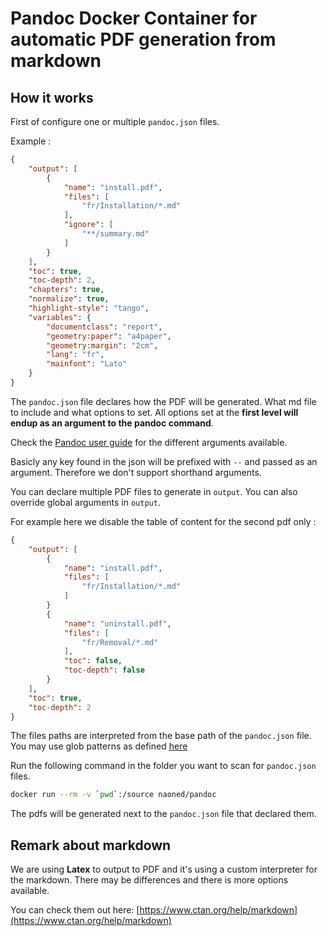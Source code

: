# Pandoc Docker Container for automatic PDF generation from markdown

## How it works

First of configure one or multiple `pandoc.json` files.

Example : 
```json
{
    "output": [
        {
            "name": "install.pdf",
            "files": [
                "fr/Installation/*.md"
            ],
            "ignore": [
                "**/summary.md"
            ]
        }
    ],
    "toc": true,
    "toc-depth": 2,
    "chapters": true,
    "normalize": true,
    "highlight-style": "tango",
    "variables": {
        "documentclass": "report",
        "geometry:paper": "a4paper",
        "geometry:margin": "2cm",
        "lang": "fr",
        "mainfont": "Lato"
    }
}
```

The `pandoc.json` file declares how the PDF will be generated. What md file to include and what options to set.
All options set at the **first level will endup as an argument to the pandoc command**.

Check the [Pandoc user guide](http://pandoc.org/MANUAL.html) for the different arguments available.

Basicly any key found in the json will be prefixed with `--` and passed as an argument. Therefore we don't support shorthand arguments.

You can declare multiple PDF files to generate in `output`. You can also override global arguments in `output`.

For example here we disable the table of content for the second pdf only :
```json
{
    "output": [
        {
            "name": "install.pdf",
            "files": [
                "fr/Installation/*.md"
            ]
        }
        {
            "name": "uninstall.pdf",
            "files": [
                "fr/Removal/*.md"
            ],
            "toc": false,
            "toc-depth": false
        }
    ],
    "toc": true,
    "toc-depth": 2
}
```

The files paths are interpreted from the base path of the `pandoc.json` file. You may use glob patterns as defined [here](https://github.com/isaacs/node-glob)

Run the following command in the folder you want to scan for `pandoc.json` files.
```bash
docker run --rm -v `pwd`:/source naoned/pandoc
```

The pdfs will be generated next to the `pandoc.json` file that declared them.

## Remark about markdown

We are using **Latex** to output to PDF and it's using a custom interpreter for the markdown.
There may be differences and there is more options available.

You can check them out here: [https://www.ctan.org/help/markdown](https://www.ctan.org/help/markdown)